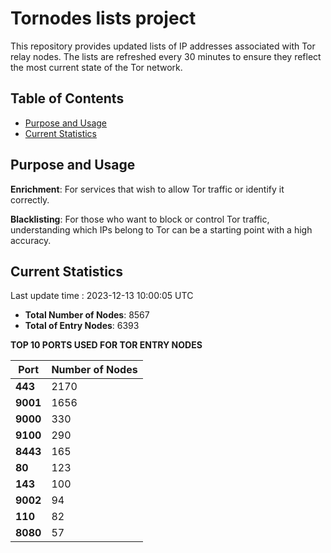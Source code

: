 # Tornodes lists project

This repository provides updated lists of IP addresses associated with Tor relay nodes. The lists are refreshed every 30 minutes to ensure they reflect the most current state of the Tor network.

## Table of Contents

- [Purpose and Usage](#purpose-and-usage)
- [Current Statistics](#current-statistics)


## Purpose and Usage

**Enrichment**: For services that wish to allow Tor traffic or identify it correctly.

**Blacklisting**: For those who want to block or control Tor traffic, understanding which IPs belong to Tor can be a starting point with a high accuracy.

## Current Statistics

Last update time : 2023-12-13 10:00:05 UTC

- **Total Number of Nodes**: 8567
- **Total of Entry Nodes**: 6393

**TOP 10 PORTS USED FOR TOR ENTRY NODES**

| **Port** | **Number of Nodes** |
|------|-----------------|
| **443**   | 2170  |
| **9001**   | 1656  |
| **9000**   | 330  |
| **9100**   | 290  |
| **8443**   | 165  |
| **80**   | 123  |
| **143**   | 100  |
| **9002**   | 94  |
| **110**   | 82  |
| **8080**   | 57  |

